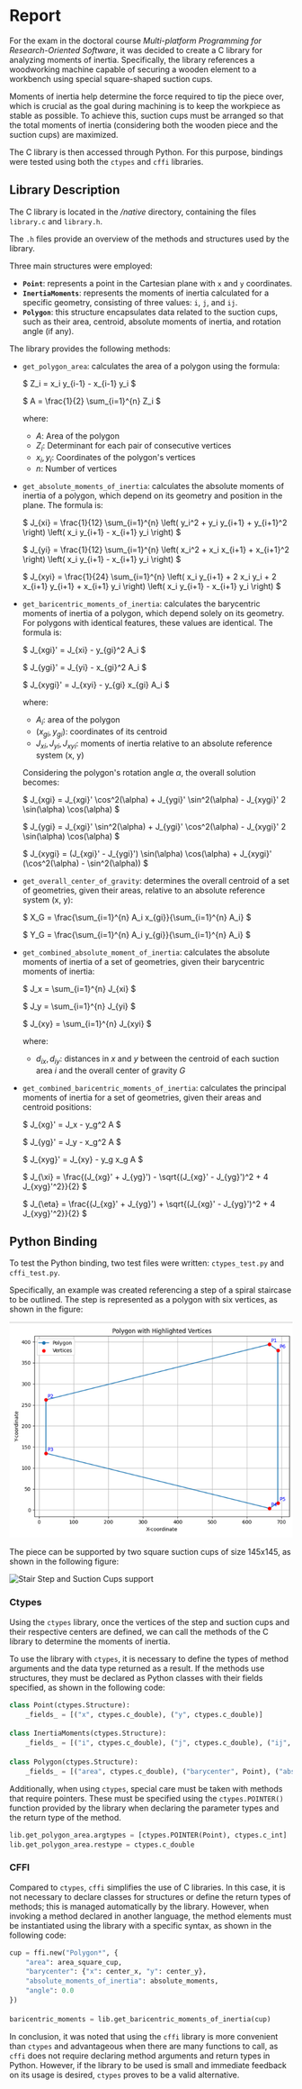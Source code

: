 # Report

For the exam in the doctoral course *Multi-platform Programming for Research-Oriented Software*, it was decided to create a C library for analyzing moments of inertia. Specifically, the library references a woodworking machine capable of securing a wooden element to a workbench using special square-shaped suction cups.

Moments of inertia help determine the force required to tip the piece over, which is crucial as the goal during machining is to keep the workpiece as stable as possible. To achieve this, suction cups must be arranged so that the total moments of inertia (considering both the wooden piece and the suction cups) are maximized.

The C library is then accessed through Python. For this purpose, bindings were tested using both the `ctypes` and `cffi` libraries.

## Library Description

The C library is located in the _/native_ directory, containing the files `library.c` and `library.h`.

The `.h` files provide an overview of the methods and structures used by the library.

Three main structures were employed:

- **`Point`**: represents a point in the Cartesian plane with `x` and `y` coordinates.
- **`InertiaMoments`**: represents the moments of inertia calculated for a specific geometry, consisting of three values: `i`, `j`, and `ij`.
- **`Polygon`**: this structure encapsulates data related to the suction cups, such as their area, centroid, absolute moments of inertia, and rotation angle (if any).

The library provides the following methods:

- `get_polygon_area`: calculates the area of a polygon using the formula:

    $ Z_i = x_i y_{i-1} - x_{i-1} y_i $

    $ A = \frac{1}{2} \sum_{i=1}^{n} Z_i $

    where:
    - $A$: Area of the polygon
    - $Z_i$: Determinant for each pair of consecutive vertices
    - $x_i, y_i$: Coordinates of the polygon's vertices
    - $n$: Number of vertices

- `get_absolute_moments_of_inertia`: calculates the absolute moments of inertia of a polygon, which depend on its geometry and position in the plane. The formula is:

    $ J_{xi} = \frac{1}{12} \sum_{i=1}^{n} \left( y_i^2 + y_i y_{i+1} + y_{i+1}^2 \right) \left( x_i y_{i+1} - x_{i+1} y_i \right) $

    $ J_{yi} = \frac{1}{12} \sum_{i=1}^{n} \left( x_i^2 + x_i x_{i+1} + x_{i+1}^2 \right) \left( x_i y_{i+1} - x_{i+1} y_i \right) $

    $ J_{xyi} = \frac{1}{24} \sum_{i=1}^{n} \left( x_i y_{i+1} + 2 x_i y_i + 2 x_{i+1} y_{i+1} + x_{i+1} y_i \right) \left( x_i y_{i+1} - x_{i+1} y_i \right) $

- `get_baricentric_moments_of_inertia`: calculates the barycentric moments of inertia of a polygon, which depend solely on its geometry. For polygons with identical features, these values are identical. The formula is:

    $ J_{xgi}' = J_{xi} - y_{gi}^2 A_i $

    $ J_{ygi}' = J_{yi} - x_{gi}^2 A_i $

    $ J_{xygi}' = J_{xyi} - y_{gi} x_{gi} A_i $

    where:
    - $A_i$: area of the polygon
    - $(x_{gi}, y_{gi})$: coordinates of its centroid
    - $J_{xi}, J_{yi}, J_{xyi}$: moments of inertia relative to an absolute reference system (x, y)

    Considering the polygon's rotation angle $\alpha$, the overall solution becomes:

    $ J_{xgi} = J_{xgi}' \cos^2(\alpha) + J_{ygi}' \sin^2(\alpha) - J_{xygi}' 2 \sin(\alpha) \cos(\alpha) $

    $ J_{ygi} = J_{xgi}' \sin^2(\alpha) + J_{ygi}' \cos^2(\alpha) - J_{xygi}' 2 \sin(\alpha) \cos(\alpha) $

    $ J_{xygi} = (J_{xgi}' - J_{ygi}') \sin(\alpha) \cos(\alpha) + J_{xygi}' (\cos^2(\alpha) - \sin^2(\alpha)) $

- `get_overall_center_of_gravity`: determines the overall centroid of a set of geometries, given their areas, relative to an absolute reference system (x, y):

    $ X_G = \frac{\sum_{i=1}^{n} A_i x_{gi}}{\sum_{i=1}^{n} A_i} $

    $ Y_G = \frac{\sum_{i=1}^{n} A_i y_{gi}}{\sum_{i=1}^{n} A_i} $

- `get_combined_absolute_moment_of_inertia`: calculates the absolute moments of inertia of a set of geometries, given their barycentric moments of inertia:

    $ J_x = \sum_{i=1}^{n} J_{xi} $

    $ J_y = \sum_{i=1}^{n} J_{yi} $

    $ J_{xy} = \sum_{i=1}^{n} J_{xyi} $

    where:
    - $d_{ix}, d_{iy}$: distances in $x$ and $y$ between the centroid of each suction area $i$ and the overall center of gravity $G$

- `get_combined_baricentric_moments_of_inertia`: calculates the principal moments of inertia for a set of geometries, given their areas and centroid positions:

    $ J_{xg}' = J_x - y_g^2 A $

    $ J_{yg}' = J_y - x_g^2 A $

    $ J_{xyg}' = J_{xy} - y_g x_g A $

    $ J_{\xi} = \frac{(J_{xg}' + J_{yg}') - \sqrt{(J_{xg}' - J_{yg}')^2 + 4 J_{xyg}'^2}}{2} $

    $ J_{\eta} = \frac{(J_{xg}' + J_{yg}') + \sqrt{(J_{xg}' - J_{yg}')^2 + 4 J_{xyg}'^2}}{2} $

## Python Binding

To test the Python binding, two test files were written: `ctypes_test.py` and `cffi_test.py`.

Specifically, an example was created referencing a step of a spiral staircase to be outlined. The step is represented as a polygon with six vertices, as shown in the figure:

![Stair Step](img/stair_step.png)

The piece can be supported by two square suction cups of size 145x145, as shown in the following figure:

![Stair Step and Suction Cups support](img/stair_step_and_suction_cup.png)

### Ctypes

Using the `ctypes` library, once the vertices of the step and suction cups and their respective centers are defined, we can call the methods of the C library to determine the moments of inertia.

To use the library with `ctypes`, it is necessary to define the types of method arguments and the data type returned as a result. If the methods use structures, they must be declared as Python classes with their fields specified, as shown in the following code:

```python
class Point(ctypes.Structure):
    _fields_ = [("x", ctypes.c_double), ("y", ctypes.c_double)]
    
class InertiaMoments(ctypes.Structure):
    _fields_ = [("i", ctypes.c_double), ("j", ctypes.c_double), ("ij", ctypes.c_double)]
    
class Polygon(ctypes.Structure):
    _fields_ = [("area", ctypes.c_double), ("barycenter", Point), ("absolute_moments_of_inertia", InertiaMoments), ("angle", ctypes.c_double)]
```

Additionally, when using `ctypes`, special care must be taken with methods that require pointers. These must be specified using the `ctypes.POINTER()` function provided by the library when declaring the parameter types and the return type of the method.

```python
lib.get_polygon_area.argtypes = [ctypes.POINTER(Point), ctypes.c_int]
lib.get_polygon_area.restype = ctypes.c_double
```

### CFFI

Compared to `ctypes`, `cffi` simplifies the use of C libraries. In this case, it is not necessary to declare classes for structures or define the return types of methods; this is managed automatically by the library. However, when invoking a method declared in another language, the method elements must be instantiated using the library with a specific syntax, as shown in the following code:

```python
cup = ffi.new("Polygon*", {
    "area": area_square_cup,
    "barycenter": {"x": center_x, "y": center_y},
    "absolute_moments_of_inertia": absolute_moments,
    "angle": 0.0
})

baricentric_moments = lib.get_baricentric_moments_of_inertia(cup)
```

In conclusion, it was noted that using the `cffi` library is more convenient than `ctypes` and advantageous when there are many functions to call, as `cffi` does not require declaring method arguments and return types in Python. However, if the library to be used is small and immediate feedback on its usage is desired, `ctypes` proves to be a valid alternative.
